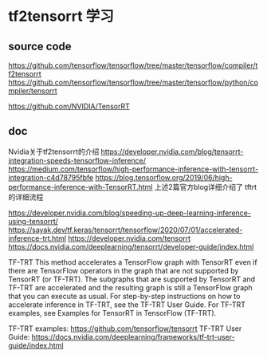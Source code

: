 # tf2tensorrt 学习  
  
## source code  
https://github.com/tensorflow/tensorflow/tree/master/tensorflow/compiler/tf2tensorrt  
https://github.com/tensorflow/tensorflow/tree/master/tensorflow/python/compiler/tensorrt  

https://github.com/NVIDIA/TensorRT

## doc  
Nvidia关于tf2tensorrt的介绍
https://developer.nvidia.com/blog/tensorrt-integration-speeds-tensorflow-inference/  
https://medium.com/tensorflow/high-performance-inference-with-tensorrt-integration-c4d78795fbfe
https://blog.tensorflow.org/2019/06/high-performance-inference-with-TensorRT.html
上述2篇官方blog详细介绍了 tftrt的详细流程

https://developer.nvidia.com/blog/speeding-up-deep-learning-inference-using-tensorrt/
https://sayak.dev/tf.keras/tensorrt/tensorflow/2020/07/01/accelerated-inference-trt.html
https://developer.nvidia.com/tensorrt
https://docs.nvidia.com/deeplearning/tensorrt/developer-guide/index.html

TF-TRT
This method accelerates a TensorFlow graph with TensorRT even if there are TensorFlow operators in the graph that are not supported by TensorRT (or TF-TRT). The subgraphs that are supported by TensorRT and TF-TRT are accelerated and the resulting graph is still a TensorFlow graph that you can execute as usual. For step-by-step instructions on how to accelerate inference in TF-TRT, see the TF-TRT User Guide. For TF-TRT examples, see Examples for TensorRT in TensorFlow (TF-TRT).

TF-TRT examples: https://github.com/tensorflow/tensorrt
TF-TRT User Guide: https://docs.nvidia.com/deeplearning/frameworks/tf-trt-user-guide/index.html

